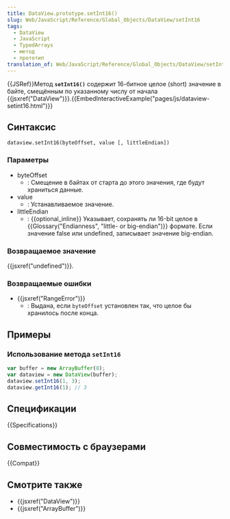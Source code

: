 ```yaml
---
title: DataView.prototype.setInt16()
slug: Web/JavaScript/Reference/Global_Objects/DataView/setInt16
tags:
  - DataView
  - JavaScript
  - TypedArrays
  - метод
  - прототип
translation_of: Web/JavaScript/Reference/Global_Objects/DataView/setInt16
---
```


{{JSRef}}Метод **`setInt16()`** содержит 16-битное целое (short) значение в байте, смещённым по указанному числу от начала {{jsxref("DataView")}}.{{EmbedInteractiveExample("pages/js/dataview-setint16.html")}}

## Синтаксис

```
dataview.setInt16(byteOffset, value [, littleEndian])
```

### Параметры

- byteOffset
  - : Смещение в байтах от старта до этого значения, где будут храниться данные.
- value
  - : Устанавливаемое значение.
- littleEndian
  - : {{optional_inline}} Указывает, сохранять ли 16-bit целое в {{Glossary("Endianness", "little- or big-endian")}} формате. Если значение false или undefined, записывает значение big-endian.

### Возвращаемое значение

{{jsxref("undefined")}}.

### Возвращаемые ошибки

- {{jsxref("RangeError")}}
  - : Выдана, если `byteOffset` установлен так, что целое бы хранилось после конца.

## Примеры

### Использование метода `setInt16`

```js
var buffer = new ArrayBuffer(8);
var dataview = new DataView(buffer);
dataview.setInt16(1, 3);
dataview.getInt16(1); // 3
```

## Спецификации

{{Specifications}}

## Совместимость с браузерами

{{Compat}}

## Смотрите также

- {{jsxref("DataView")}}
- {{jsxref("ArrayBuffer")}}

